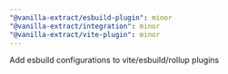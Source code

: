 ```yaml
---
"@vanilla-extract/esbuild-plugin": minor
"@vanilla-extract/integration": minor
"@vanilla-extract/vite-plugin": minor
---
```


Add esbuild configurations to vite/esbuild/rollup plugins
